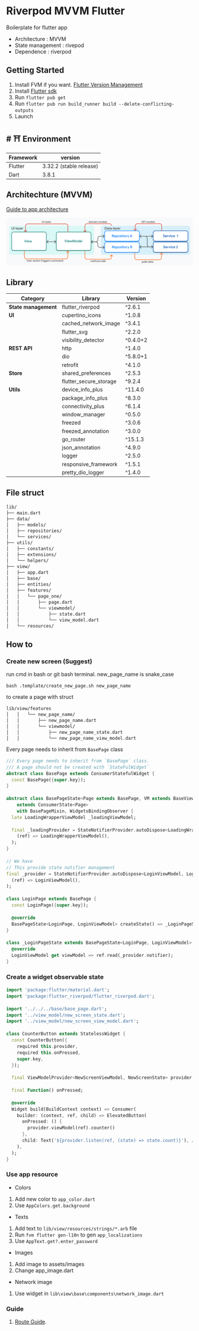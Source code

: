 # Riverpod MVVM Flutter

Boilerplate for flutter app

- Architecture : MVVM
- State management : rivepod
- Dependence : riverpod

## Getting Started

1. Install FVM if you want. [Flutter Version Management](https://fvm.app/documentation/getting-started/installation)
2. Install [Flutter sdk](https://docs.flutter.dev/get-started/install)
3. Run `flutter pub get`
4. Run `flutter pub run build_runner build --delete-conflicting-outputs`
5. Launch



## <a name="environment">#</a> ⛩ Environment
| Framework | version                   |
| --------- | ----------------------    |
| Flutter   | 3.32.2 (stable release)   |
| Dart      | 3.8.1                     |



## Architechture (MVVM)
[Guide to app architecture](https://docs.flutter.dev/app-architecture/guide)

![alt text](https://raw.githubusercontent.com/buivanhuy663/riverpod-mvvm-flutter/refs/heads/main/.github/image/mvvm.png)


## Library
| Category          | Library                 | Version     |
|-------------------|-------------------------|-------------|
| **State management** | flutter_riverpod         | ^2.6.1      |
| **UI**               | cupertino_icons          | ^1.0.8      |
|                      | cached_network_image     | ^3.4.1      |
|                      | flutter_svg              | ^2.2.0      |
|                      | visibility_detector      | ^0.4.0+2    |
| **REST API**         | http                     | ^1.4.0      |
|                      | dio                      | ^5.8.0+1    |
|                      | retrofit                 | ^4.1.0      |
| **Store**            | shared_preferences       | ^2.5.3      |
|                      | flutter_secure_storage   | ^9.2.4      |
| **Utils**            | device_info_plus         | ^11.4.0     |
|                      | package_info_plus        | ^8.3.0      |
|                      | connectivity_plus        | ^6.1.4      |
|                      | window_manager           | ^0.5.0      |
|                      | freezed                  | ^3.0.6      |
|                      | freezed_annotation       | ^3.0.0      |
|                      | go_router                | ^15.1.3     |
|                      | json_annotation          | ^4.9.0      |
|                      | logger                   | ^2.5.0      |
|                      | responsive_framework     | ^1.5.1      |
|                      | pretty_dio_logger        | ^1.4.0      |


## File struct
```
lib/
├── main.dart
├── data/
│   ├── models/
│   ├── repositories/
│   └── services/
├── utils/
│   ├── constants/
│   ├── extensions/
│   └── helpers/
├── view/
│   ├── app.dart
│   ├── base/
│   ├── entities/
│   ├── features/
│   │   └── page_one/
│   │       ├── page.dart
│   │       └── viewmodel/
│   │           ├── state.dart
│   │           └── view_model.dart
│   └── resources/
```

## How to

### Create new screen (Suggest)
run cmd in bash or git bash terminal. new_page_name is snake_case
```
bash .template/create_new_page.sh new_page_name
```
to create a page with struct
```
lib/view/features
│   │   └── new_page_name/
│   │       ├── new_page_name.dart
│   │       └── viewmodel/
│   │           ├── new_page_name_state.dart
│   │           └── new_page_name_view_model.dart
```

Every page needs to inherit from `BasePage` class
```dart
/// Every page needs to inherit from `BasePage` class.
/// A page should not be created with `StateFulWidget`
abstract class BasePage extends ConsumerStatefulWidget {
  const BasePage({super.key});
}

abstract class BasePageState<Page extends BasePage, VM extends BaseViewModel>
    extends ConsumerState<Page>
    with BasePageMixin, WidgetsBindingObserver {
  late LoadingWrapperViewModel _loadingViewModel;

  final _loadingProvider = StateNotifierProvider.autoDispose<LoadingWrapperViewModel, bool>(
    (ref) => LoadingWrapperViewModel(),
  );
}

// We have
// This provide state notifier management
final _provider = StateNotifierProvider.autoDispose<LoginViewModel, LoginState>(
  (ref) => LoginViewModel(),
);

class LoginPage extends BasePage {
  const LoginPage({super.key});

  @override
  BasePageState<LoginPage, LoginViewModel> createState() => _LoginPageState();
}

class _LoginPageState extends BasePageState<LoginPage, LoginViewModel> {
  @override
  LoginViewModel get viewModel => ref.read(_provider.notifier);
}
```

### Create a widget observable state
```dart
import 'package:flutter/material.dart';
import 'package:flutter_riverpod/flutter_riverpod.dart';

import '../../../base/base_page.dart';
import '../view_model/new_screen_state.dart';
import '../view_model/new_screen_view_model.dart';

class CounterButton extends StatelessWidget {
  const CounterButton({
    required this.provider,
    required this.onPressed,
    super.key,
  });

  final ViewModelProvider<NewScreenViewModel, NewScreenState> provider;

  final Function() onPressed;

  @override
  Widget build(BuildContext context) => Consumer(
    builder: (context, ref, child) => ElevatedButton(
      onPressed: () {
        provider.viewModel(ref).counter()
      },
      child: Text('${provider.listen(ref, (state) => state.count)}'), // provider.listen
    ),
  );
}
```
### Use app resource
- Colors
1. Add new color to `app_color.dart`
2. Use `AppColors.get.background`

- Texts
1. Add text to `lib/view/resources/strings/*.arb` file
2. Run `fvm flutter gen-l10n` to gen `app_localizations`
3. Use `AppText.get?.enter_password`

- Images
1. Add image to assets/images
2. Change app_image.dart

- Network image
1. Use widget in `lib\view\base\components\network_image.dart`


### Guide
1. [Route Guide](https://github.com/buivanhuy663/riverpod-mvvm-flutter/blob/main/.readme/route_guide.md).

